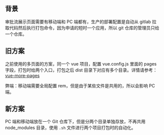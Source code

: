 ## 背景

审批流展示页面需要有移动端和 PC 端都有，生产的部署配置是自动从 gitlab 拉取代码然后执行打包命令，因为申请的短时一个应用，所以 git 仓库的管理员只给一个仓库。

## 旧方案

之前使用的多页面的方案，同一个 vue 项目，配置 vue.config.js 里面的 pages 字段，打包时给两个入口，打包之后 dist 目录下对应有多个目录。详情请参考：[vue-more-pages](https://github.com/qb-demos/vue-more-pages)

弊端：移动端需要全局配置 rem，但是由于某些文件是共用的，所以会影响 PC 端。

## 新方案

PC 端和移动端放在一个 Git 仓库下，但是分两个目录单独存放，不再共用 node_modules 目录，使用 `.sh` 文件进行两个项目打包时的自动化。
